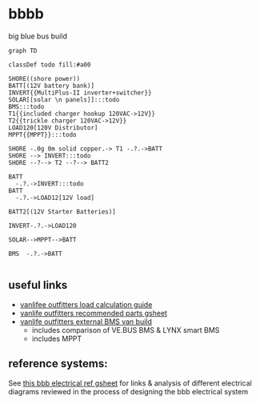 # bbbb
big blue bus build

```mermaid
graph TD

classDef todo fill:#a00

SHORE((shore power))  
BATT[(12V battery bank)]
INVERT{{MultiPlus-II inverter+switcher}}
SOLAR[[solar \n panels]]:::todo
BMS:::todo
T1{{included charger hookup 120VAC->12V}}
T2{{trickle charger 120VAC->12V}} 
LOAD120[120V Distributor]
MPPT{{MPPT}}:::todo

SHORE -.0g 0m solid copper.-> T1 -.?.->BATT
SHORE --> INVERT:::todo
SHORE --?--> T2 --?--> BATT2

BATT
  -.?.->INVERT:::todo
BATT
  -.?.->LOAD12[12V load]

BATT2[(12V Starter Batteries)]

INVERT-.?.->LOAD120

SOLAR-->MPPT-->BATT

BMS  -.?.->BATT
  
```

## useful links
* [vanlifee outfitters load calculation guide](https://www.vanlifeoutfitters.com/sizing-your-electrical-system-load-calculations/)
* [vanlife outfitters recommended parts gsheet](https://docs.google.com/spreadsheets/d/11mebU5YFH1MwnHQXBB2S3vVxYF2hY864WwTCBpQJXPs/edit#gid=0)
* [vanlife outfitters external BMS van build](https://www.vanlifeoutfitters.com/camper-van-electrical-system-with-victron-smart-batteries-and-external-bms/)
    * includes comparison of VE.BUS BMS & LYNX smart BMS
    * includes MPPT

## reference systems:
See [this bbb electrical ref gsheet](https://docs.google.com/spreadsheets/d/1SF7AyHANk0NwJzxiIKbziExU9UKyV6MDn2Jnl_4Plks/edit?usp=sharing) for links & analysis of different electrical diagrams reviewed in the process of designing the bbb electrical system
